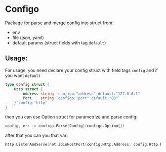 # Configo

Package for parse and merge config into struct from:
- env
- file (json, yaml)
- default params (struct fields with tag `default`)

## Usage:

For usage, you need declare your config struct with field tags `config` and if you want `default`

```go
type Config struct {
	Http struct {
		Address string `configo:"address" default:"127.0.0.1"`
		Port    string `configo:"port" default:"80"`
    }`config:"http"`
}
```

then you can use Option struct for parametrize and parse config:

```go
config, err := configo.Parse[Config](configo.Option{})
```
after that you can you that var:

```go
http.ListenAndServe(net.JoinHostPort(config.Http.Address, config.Http.Port), nil)
```